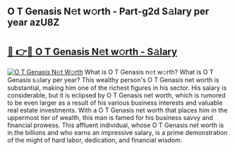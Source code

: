 ## O T Genasis N𝚎t w𝚘rth - Part-g2d S𝚊lary per year azU8Z

# <h2><a href="http://gc3q51.nevu.top/?p=O+T+Genasis">🔗 👉🔴 O T Genasis N𝚎t w𝚘rth - S𝚊lary</a></h2>

[![O T Genasis N𝚎t W𝚘rth](https://i.imgur.com/Oavwk0R.jpeg)](http://gc3q51.nevu.top/?p=O+T+Genasis)
What is O T Genasis n𝚎t w𝚘rth? What is O T Genasis s𝚊lary per year?
This wealthy person's O T Genasis net worth is substantial, making him one of the richest figures in his sector. His salary is considerable, but it is eclipsed by O T Genasis net worth, which is rumored to be even larger as a result of his various business interests and valuable real estate investments. With a O T Genasis net worth that places him in the uppermost tier of wealth, this man is famed for his business savvy and financial prowess. This affluent individual, whose O T Genasis net worth is in the billions and who earns an impressive salary, is a prime demonstration of the might of hard labor, dedication, and financial wisdom.
